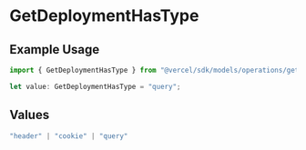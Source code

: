 # GetDeploymentHasType

## Example Usage

```typescript
import { GetDeploymentHasType } from "@vercel/sdk/models/operations/getdeployment.js";

let value: GetDeploymentHasType = "query";
```

## Values

```typescript
"header" | "cookie" | "query"
```
